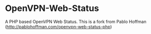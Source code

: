 # OpenVPN-Web-Status

A PHP based OpenVPN Web Status. This is a fork from Pablo Hoffman (http://pablohoffman.com/openvpn-web-status-php)

